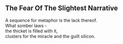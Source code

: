 The Fear Of The Slightest Narrative
-----------------------------------
A sequence for metaphor is the lack thereof.  
What somber laws -  
the thicket is filled with it,  
clusters for the miracle and the guilt silicon.  

